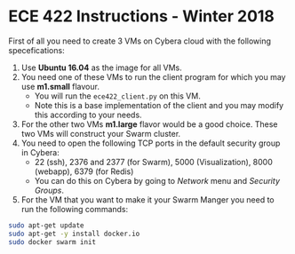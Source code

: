 ECE 422 Instructions - Winter 2018
================
First of all you need to create 3 VMs on Cybera cloud with the following specefications:
1. Use **Ubuntu 16.04** as the image for all VMs.
2. You need one of these VMs to run the client program for which you may use **m1.small** flavour.
   - You will run the  `ece422_client.py`  on this VM. 
   - Note this is a base implementation of the client and you may modify this according to your needs.
3. For the other two VMs **m1.large** flavor would be a good choice. These two VMs will construct your Swarm cluster.
4. You need to open the following TCP ports in the default security group in Cybera:
   - 22 (ssh), 2376 and 2377 (for Swarm), 5000 (Visualization), 8000 (webapp), 6379 (for Redis)
   - You can do this on Cybera by going to *Network* menu and *Security Groups*.
5. For the VM that you want to make it your Swarm Manger you need to run the following commands:
```bash
sudo apt-get update 
sudo apt-get -y install docker.io
sudo docker swarm init
```

